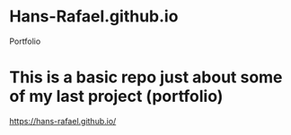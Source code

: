 # Hans-Rafael.github.io
Portfolio 
# This is a basic repo just about some of my last project (portfolio)

https://hans-rafael.github.io/

